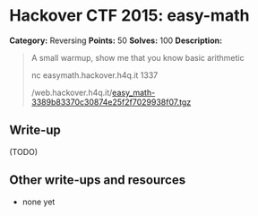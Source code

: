 # Hackover CTF 2015: easy-math

**Category:** Reversing
**Points:** 50
**Solves:** 100
**Description:**

> A small warmup, show me that you know basic arithmetic
> 
> nc easymath.hackover.h4q.it 1337 
> 
> 
> /web.hackover.h4q.it/[easy_math-3389b83370c30874e25f2f7029938f07.tgz](./easy_math-3389b83370c30874e25f2f7029938f07.tgz)


## Write-up

(TODO)

## Other write-ups and resources

* none yet
